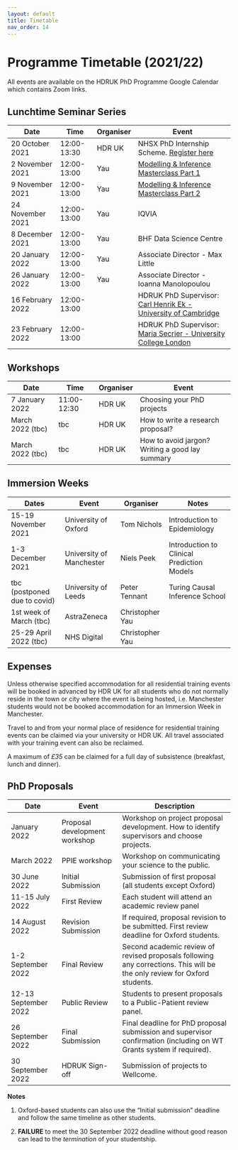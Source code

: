 ```yaml
---
layout: default
title: Timetable
nav_order: 14
---
```


# Programme Timetable (2021/22)

All events are available on the HDRUK PhD Programme Google Calendar which contains Zoom links.

## Lunchtime Seminar Series

| Date | Time | Organiser | Event |
|-------|-------|-----------|-------|
| 20 October 2021 | 12:00-13:30| HDR UK | NHSX PhD Internship Scheme. [Register here](https://www.hdruk.ac.uk/events/nhsx-phd-data-science-internship-scheme-launch/) |
| 2 November 2021 | 12:00-13:00| Yau | [Modelling & Inference Masterclass Part 1](https://github.com/cwcyau/hdruk-modelling-masterclass) |
| 9 November 2021 | 12:00-13:00| Yau | [Modelling & Inference Masterclass Part 2](https://github.com/cwcyau/hdruk-modelling-masterclass) |
| 24 November 2021 | 12:00-13:00| Yau | IQVIA |
| 8 December 2021 | 12:00-13:00| Yau | BHF Data Science Centre |
| 20 January 2022 | 12:00-13:00| Yau | Associate Director - Max Little |
| 26 January 2022 | 12:00-13:00| Yau | Associate Director - Ioanna Manolopoulou |
| 16 February 2022 | 12:00-13:00| | HDRUK PhD Supervisor: [Carl Henrik Ek - University of Cambridge](http://carlhenrik.com/) |
| 23 February 2022 | 12:00-13:00| | HDRUK PhD Supervisor: [Maria Secrier - University College London](https://www.ucl.ac.uk/biosciences/people/dr-maria-secrier) |

## Workshops

| Date | Time | Organiser | Event |
|-------|-------|-----------|-------|
| 7 January 2022 | 11:00-12:30 | HDR UK | Choosing your PhD projects |
| March 2022 (tbc) | tbc | HDR UK | How to write a research proposal? |
| March 2022 (tbc) | tbc | HDR UK | How to avoid jargon? Writing a good lay summary |


## Immersion Weeks

| Dates | Event | Organiser | Notes |
|-------|-------|-----------|-------|
| 15-19 November 2021 | University of Oxford | Tom Nichols | Introduction to Epidemiology |
| 1-3 December 2021 | University of Manchester | Niels Peek | Introduction to Clinical Prediction Models |
| tbc (postponed due to covid) | University of Leeds | Peter Tennant | Turing Causal Inference School |
| 1st week of March (tbc) | AstraZeneca | Christopher Yau | |
| 25-29 April 2022 (tbc) | NHS Digital | Christopher Yau | |


## Expenses

Unless otherwise specified accommodation for all residential training events will be booked in advanced by HDR UK for all students who do not normally reside in the town or city where the event is being hosted, i.e. Manchester students would not be booked accommodation for an Immersion Week in Manchester.

Travel to and from your normal place of residence for residential training events can be claimed via your university or HDR UK. All travel associated with your training event can also be reclaimed.

A maximum of *£35* can be claimed for a full day of subsistence (breakfast, lunch and dinner).

## PhD Proposals

| Date | Event | Description |
| ---- | ------| ----------- |
| January 2022 | Proposal development workshop | Workshop on project proposal development. How to identify supervisors and choose projects. |
| March 2022 | PPIE workshop | Workshop on communicating your science to the public. |
| 30 June 2022 | Initial Submission | Submission of first proposal (all students except Oxford) |
| 11-15 July 2022 | First Review | Each student will attend an academic review panel |
| 14 August 2022 | Revision Submission | If required, proposal revision to be submitted. First review deadline for Oxford students. |
| 1-2 September 2022 | Final Review | Second academic review of revised proposals following any corrections. This will be the only review for Oxford students. |
| 12-13 September 2022 | Public Review | Students to present proposals to a Public-Patient review panel. |
| 26 September 2022 | Final Submission | Final deadline for PhD proposal submission and supervisor confirmation (including on WT Grants system if required). |
| 30 September 2022 | HDRUK Sign-off | Submission of projects to Wellcome. |

**Notes**

1. Oxford-based students can also use the “Initial submission” deadline and follow the same timeline as other students.

2. **FAILURE** to meet the 30 September 2022 deadline without good reason can lead to the *termination* of your studentship.






